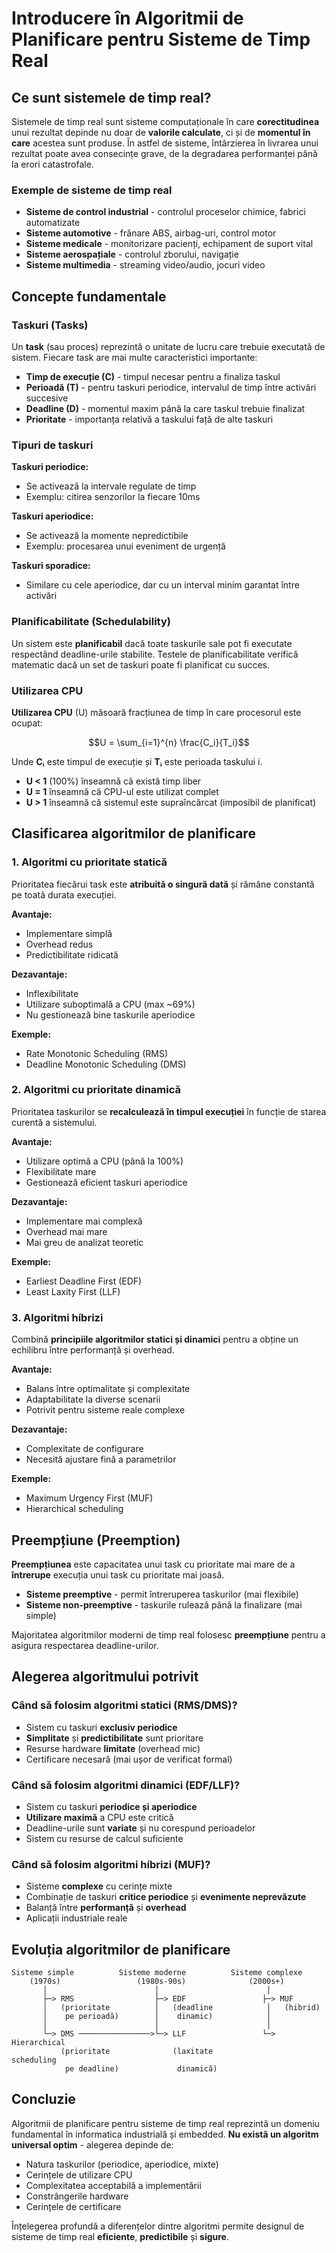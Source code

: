 # Introducere în Algoritmii de Planificare pentru Sisteme de Timp Real

## Ce sunt sistemele de timp real?

Sistemele de timp real sunt sisteme computaționale în care **corectitudinea** unui rezultat depinde nu doar de **valorile calculate**, ci și de **momentul în care** acestea sunt produse. În astfel de sisteme, întârzierea în livrarea unui rezultat poate avea consecințe grave, de la degradarea performanței până la erori catastrofale.

### Exemple de sisteme de timp real

- **Sisteme de control industrial** - controlul proceselor chimice, fabrici automatizate
- **Sisteme automotive** - frânare ABS, airbag-uri, control motor
- **Sisteme medicale** - monitorizare pacienți, echipament de suport vital
- **Sisteme aerospațiale** - controlul zborului, navigație
- **Sisteme multimedia** - streaming video/audio, jocuri video

## Concepte fundamentale

### Taskuri (Tasks)

Un **task** (sau proces) reprezintă o unitate de lucru care trebuie executată de sistem. Fiecare task are mai multe caracteristici importante:

- **Timp de execuție (C)** - timpul necesar pentru a finaliza taskul
- **Perioadă (T)** - pentru taskuri periodice, intervalul de timp între activări succesive
- **Deadline (D)** - momentul maxim până la care taskul trebuie finalizat
- **Prioritate** - importanța relativă a taskului față de alte taskuri

### Tipuri de taskuri

**Taskuri periodice:**
- Se activează la intervale regulate de timp
- Exemplu: citirea senzorilor la fiecare 10ms

**Taskuri aperiodice:**
- Se activează la momente nepredictibile
- Exemplu: procesarea unui eveniment de urgență

**Taskuri sporadice:**
- Similare cu cele aperiodice, dar cu un interval minim garantat între activări

### Planificabilitate (Schedulability)

Un sistem este **planificabil** dacă toate taskurile sale pot fi executate respectând deadline-urile stabilite. Testele de planificabilitate verifică matematic dacă un set de taskuri poate fi planificat cu succes.

### Utilizarea CPU

**Utilizarea CPU** (U) măsoară fracțiunea de timp în care procesorul este ocupat:

$$U = \sum_{i=1}^{n} \frac{C_i}{T_i}$$

Unde **Cᵢ** este timpul de execuție și **Tᵢ** este perioada taskului i.

- **U < 1** (100%) înseamnă că există timp liber
- **U = 1** înseamnă că CPU-ul este utilizat complet
- **U > 1** înseamnă că sistemul este supraîncărcat (imposibil de planificat)

## Clasificarea algoritmilor de planificare

### 1. Algoritmi cu prioritate statică

Prioritatea fiecărui task este **atribuită o singură dată** și rămâne constantă pe toată durata execuției.

**Avantaje:**
- Implementare simplă
- Overhead redus
- Predictibilitate ridicată

**Dezavantaje:**
- Inflexibilitate
- Utilizare suboptimală a CPU (max ~69%)
- Nu gestionează bine taskurile aperiodice

**Exemple:**
- Rate Monotonic Scheduling (RMS)
- Deadline Monotonic Scheduling (DMS)

### 2. Algoritmi cu prioritate dinamică

Prioritatea taskurilor se **recalculează în timpul execuției** în funcție de starea curentă a sistemului.

**Avantaje:**
- Utilizare optimă a CPU (până la 100%)
- Flexibilitate mare
- Gestionează eficient taskuri aperiodice

**Dezavantaje:**
- Implementare mai complexă
- Overhead mai mare
- Mai greu de analizat teoretic

**Exemple:**
- Earliest Deadline First (EDF)
- Least Laxity First (LLF)

### 3. Algoritmi híbrizi

Combină **principiile algoritmilor statici și dinamici** pentru a obține un echilibru între performanță și overhead.

**Avantaje:**
- Balans între optimalitate și complexitate
- Adaptabilitate la diverse scenarii
- Potrivit pentru sisteme reale complexe

**Dezavantaje:**
- Complexitate de configurare
- Necesită ajustare fină a parametrilor

**Exemple:**
- Maximum Urgency First (MUF)
- Hierarchical scheduling

## Preempțiune (Preemption)

**Preempțiunea** este capacitatea unui task cu prioritate mai mare de a **întrerupe** execuția unui task cu prioritate mai joasă.

- **Sisteme preemptive** - permit întreruperea taskurilor (mai flexibile)
- **Sisteme non-preemptive** - taskurile rulează până la finalizare (mai simple)

Majoritatea algoritmilor moderni de timp real folosesc **preempțiune** pentru a asigura respectarea deadline-urilor.

## Alegerea algoritmului potrivit

### Când să folosim algoritmi statici (RMS/DMS)?

- Sistem cu taskuri **exclusiv periodice**
- **Simplitate** și **predictibilitate** sunt prioritare
- Resurse hardware **limitate** (overhead mic)
- Certificare necesară (mai ușor de verificat formal)

### Când să folosim algoritmi dinamici (EDF/LLF)?

- Sistem cu taskuri **periodice și aperiodice**
- **Utilizare maximă** a CPU este critică
- Deadline-urile sunt **variate** și nu corespund perioadelor
- Sistem cu resurse de calcul suficiente

### Când să folosim algoritmi híbrizi (MUF)?

- Sisteme **complexe** cu cerințe mixte
- Combinație de taskuri **critice periodice** și **evenimente neprevăzute**
- Balanță între **performanță** și **overhead**
- Aplicații industriale reale

## Evoluția algoritmilor de planificare

```
Sisteme simple          Sisteme moderne          Sisteme complexe
    (1970s)                 (1980s-90s)              (2000s+)
       │                        │                        │
       ├─> RMS                  ├─> EDF                 ├─> MUF
       │   (prioritate          │   (deadline            │   (hibrid)
       │    pe perioadă)        │    dinamic)            │
       │                        │                        │
       └─> DMS ────────────────>└─> LLF                 └─> Hierarchical
           (prioritate              (laxitate                 scheduling
            pe deadline)             dinamică)
```

## Concluzie

Algoritmii de planificare pentru sisteme de timp real reprezintă un domeniu fundamental în informatica industrială și embedded. **Nu există un algoritm universal optim** - alegerea depinde de:

- Natura taskurilor (periodice, aperiodice, mixte)
- Cerințele de utilizare CPU
- Complexitatea acceptabilă a implementării
- Constrângerile hardware
- Cerințele de certificare

Înțelegerea profundă a diferențelor dintre algoritmi permite designul de sisteme de timp real **eficiente**, **predictibile** și **sigure**.
